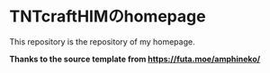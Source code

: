 # TNTcraftHIMのhomepage

This repository is the repository of my homepage.

**Thanks to the source template from https://futa.moe/amphineko/**
